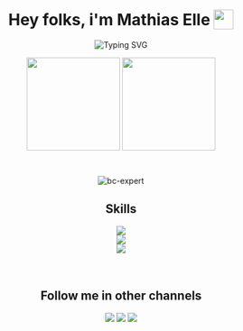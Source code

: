 <h1 align="center">Hey folks, i'm Mathias Elle <img src="https://media.giphy.com/media/hvRJCLFzcasrR4ia7z/giphy.gif" width="35" style="display: inline-block; vertical-align: bottom;"></h1>
<p align="center">
<img src="https://readme-typing-svg.herokuapp.com?font=Asap&weight=600&duration=2000&pause=1000&color=369CF7&center=true&width=435&lines=Frontend+Senior+Developer;Magento+and+Hyv%C3%A4+Engineer;E-Commerce+Specialist;Automate+things+you+need" alt="Typing SVG" />
</p>
<p align="center">
  <img align="center" height="165px" src="https://github-readme-stats.vercel.app/api?username=dermatz&count_private=true&show_icons=true&theme=tokyonight" />  
  <img align="center" height="165px" src="https://github-readme-stats.vercel.app/api/top-langs/?username=mashb1t&layout=compact&theme=aura&langs_count=9" />
</p>
<br>
<p align="center">
  <img src="https://github-profile-trophy.vercel.app/?username=dermatz&theme=tokyonight&no-frame=true&row=1&&margin-w=30&no-bg=true" alt="bc-expert" />
</p>


<h2 align="center">Skills</h2>
<p align="center">
  <img src="https://skillicons.dev/icons?i=tailwind,js,css,sass,php,ts,jquery,nodejs,go,bash,html,gulp,git,md" /><br>
  <img src="https://skillicons.dev/icons?i=vscode,idea,linux,powershell,linux,github,gitlab,docker" /><br> 
  <img src="https://skillicons.dev/icons?i=xd,figma,photoshop,discord,devto" /><br> 
<br><br>
</p>

<h2 align="center">Follow me in other channels</h2>
<p align="center">
  <a href="https://www.instagram.com/naturfotografie.elle/"><img src="https://skillicons.dev/icons?i=instagram" /></a>
  <a href="https://twitter.com/_dermatz"><img src="https://skillicons.dev/icons?i=twitter" /></a>
  <a href="https://www.linkedin.com/in/mathias-elle-842783102/"><img src="https://skillicons.dev/icons?i=linkedin" /></a>
</p>
